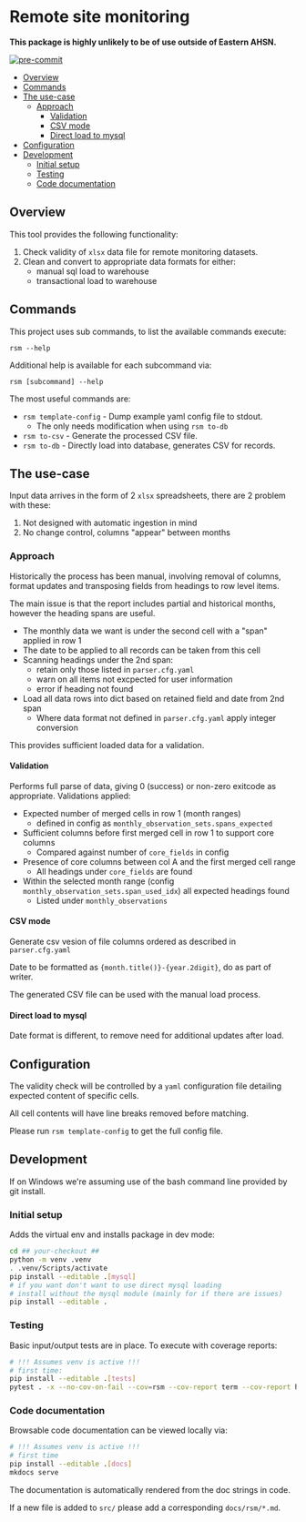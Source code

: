 # Remote site monitoring <!-- omit in toc -->

**This package is highly unlikely to be of use outside of Eastern AHSN.**

[![pre-commit](https://img.shields.io/badge/pre--commit-enabled-brightgreen?logo=pre-commit&logoColor=white)](https://github.com/pre-commit/pre-commit)

- [Overview](#overview)
- [Commands](#commands)
- [The use-case](#the-use-case)
  - [Approach](#approach)
    - [Validation](#validation)
    - [CSV mode](#csv-mode)
    - [Direct load to mysql](#direct-load-to-mysql)
- [Configuration](#configuration)
- [Development](#development)
  - [Initial setup](#initial-setup)
  - [Testing](#testing)
  - [Code documentation](#code-documentation)

## Overview

This tool provides the following functionality:

1. Check validity of `xlsx` data file for remote monitoring datasets.
1. Clean and convert to appropriate data formats for either:
   - manual sql load to warehouse
   - transactional load to warehouse

## Commands

This project uses sub commands, to list the available commands execute:

```console
rsm --help
```

Additional help is available for each subcommand via:

```console
rsm [subcommand] --help
```

The most useful commands are:

- `rsm template-config` - Dump example yaml config file to stdout.
  - The only needs modification when using `rsm to-db`
- `rsm to-csv` - Generate the processed CSV file.
- `rsm to-db` - Directly load into database, generates CSV for records.

## The use-case

Input data arrives in the form of 2 `xlsx` spreadsheets, there are 2 problem with these:

1. Not designed with automatic ingestion in mind
1. No change control, columns "appear" between months

### Approach

Historically the process has been manual, involving removal of columns, format updates and transposing fields from
headings to row level items.

The main issue is that the report includes partial and historical months, however the heading spans are useful.

- The monthly data we want is under the second cell with a "span" applied in row 1
- The date to be applied to all records can be taken from this cell
- Scanning headings under the 2nd span:
  - retain only those listed in `parser.cfg.yaml`
  - warn on all items not excpected for user information
  - error if heading not found
- Load all data rows into dict based on retained field and date from 2nd span
  - Where data format not defined in `parser.cfg.yaml` apply integer conversion

This provides sufficient loaded data for a validation.

#### Validation

Performs full parse of data, giving 0 (success) or non-zero exitcode as appropriate.  Validations applied:

- Expected number of merged cells in row 1 (month ranges)
  - defined in config as `monthly_observation_sets.spans_expected`
- Sufficient columns before first merged cell in row 1 to support core columns
  - Compared against number of `core_fields` in config
- Presence of core columns between col A and the first merged cell range
  - All headings under `core_fields` are found
- Within the selected month range (config `monthly_observation_sets.span_used_idx`) all expected headings found
  - Listed under `monthly_observations`

#### CSV mode

Generate csv vesion of file columns ordered as described in `parser.cfg.yaml`

Date to be formatted as `{month.title()}-{year.2digit}`, do as part of writer.

The generated CSV file can be used with the manual load process.

#### Direct load to mysql

Date format is different, to remove need for additional updates after load.

## Configuration

The validity check will be controlled by a `yaml` configuration file detailing expected content of specific cells.

All cell contents will have line breaks removed before matching.

Please run `rsm template-config` to get the full config file.

## Development

If on Windows we're assuming use of the bash command line provided by git install.

### Initial setup

Adds the virtual env and installs package in dev mode:

```bash
cd ## your-checkout ##
python -m venv .venv
. .venv/Scripts/activate
pip install --editable .[mysql]
# if you want don't want to use direct mysql loading
# install without the mysql module (mainly for if there are issues)
pip install --editable .
```

### Testing

Basic input/output tests are in place.  To execute with coverage reports:

```bash
# !!! Assumes venv is active !!!
# first time:
pip install --editable .[tests]
pytest . -x --no-cov-on-fail --cov=rsm --cov-report term --cov-report html --junitxml=junit.xml
```

### Code documentation

Browsable code documentation can be viewed locally via:

```bash
# !!! Assumes venv is active !!!
# first time
pip install --editable .[docs]
mkdocs serve
```

The documentation is automatically rendered from the doc strings in code.

If a new file is added to `src/` please add a corresponding `docs/rsm/*.md`.

<!-- refs -->
